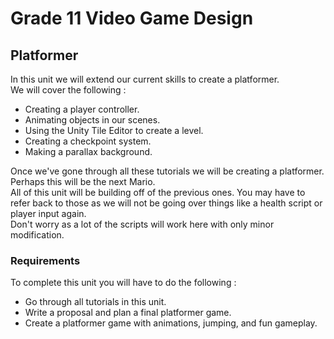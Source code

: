# Grade 11 Video Game Design

## Platformer

In this unit we will extend our current skills to create a platformer.\
We will cover the following :

* Creating a player controller.
* Animating objects in our scenes.
* Using the Unity Tile Editor to create a level.
* Creating a checkpoint system.
* Making a parallax background.

Once we've gone through all these tutorials we will be creating a platformer. Perhaps this will be the next Mario.\
All of this unit will be building off of the previous ones. You may have to refer back to those as we will not be going over things like a health script or player input again.\
Don't worry as a lot of the scripts will work here with only minor modification.

### Requirements

To complete this unit you will have to do the following :
* Go through all tutorials in this unit.
* Write a proposal and plan a final platformer game.
* Create a platformer game with animations, jumping, and fun gameplay.